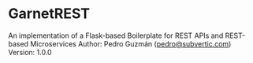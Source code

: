 # GarnetREST
An implementation of a Flask-based Boilerplate for REST APIs and REST-based Microservices
Author: Pedro Guzmán (pedro@subvertic.com)
Version: 1.0.0
